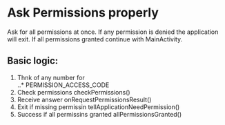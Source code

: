 # Ask Permissions properly

Ask for all permissions at once. If any permission is denied the application will exit. If all permissions granted continue with MainActivity.

## Basic logic:
1. Thnk of any number for               
..* PERMISSION_ACCESS_CODE
2. Check permissions                    checkPermissions()
3. Receive answer                       onRequestPermissionsResult()
4. Exit if missing permissin            tellApplicationNeedPermission()
5. Success if all permissins granted    allPermissionsGranted()
